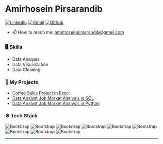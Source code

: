 # Amirhosein Pirsarandib
[![Linkedin](https://img.shields.io/badge/-LinkedIn-blue?style=flat&logo=Linkedin&logoColor=white)](https://www.linkedin.com/in/amirhoseinpirsarandib/)
[![Gmail](https://img.shields.io/badge/-Gmail-c14438?style=flat&logo=Gmail&logoColor=white)](mailto:amirhoseinpirsarandib@gmail.com)
[![Github](https://img.shields.io/github/followers/hejazizo?label=Follow&style=social)](https://github.com/pirsarandib)


- 📫 How to reach me: amirhoseinpirsarandib@gmail.com


### 🖥 Skills
- Data Analysis
- Data Visualization
- Data Cleaning


### 🚀 My Projects

- [Coffee Sales Project in Excel](https://github.com/amirhoseinpirsarandib/excel-project-coffee-sales-main)
- [Data Analyst Job Market Analysis in SQL](https://github.com/amirhoseinpirsarandib/sql_project_data_jobs)
- [Data Analyst Job Market Analysis in Python](https://github.com/pirsarandib/python_project_data_jobs/tree/main)
  

### ⚙️ Tech Stack

![Bootstrap](https://img.shields.io/badge/-Python-05122A?style=flat-square&logo=Python&color=353535) ![Bootstrap](https://img.shields.io/badge/-PostgreSQL-05122A?style=flat-square&logo=PostgreSQL&color=353535) ![Bootstrap](https://img.shields.io/badge/-Pandas-05122A?style=flat-square&logo=Pandas&color=353535) ![Bootstrap](https://img.shields.io/badge/-Numpy-05122A?style=flat-square&logo=Numpy&color=353535) ![Bootstrap](https://img.shields.io/badge/-Matplotlib-05122A?style=flat-square&logo=Matplotlib&color=353535) ![Bootstrap](https://img.shields.io/badge/-Seaborn-05122A?style=flat-square&logo=Seaborn&color=353535) ![Bootstrap](https://img.shields.io/badge/-Excel-05122A?style=flat-square&logo=Excel&color=353535) ![Bootstrap](https://img.shields.io/badge/-Power%20BI-05122A?style=flat-square&logo=Power-BI&color=353535) ![Bootstrap](https://img.shields.io/badge/-Visual%20Studio%20Code-05122A?style=flat-square&logo=Visual-Studio-Code&color=353535)


---
